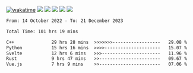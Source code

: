 [![wakatime](https://wakatime.com/badge/user/368879df-dc38-4b1a-86c4-8a2054a0e074.svg)](https://wakatime.com/@368879df-dc38-4b1a-86c4-8a2054a0e074)
<img src="https://img.shields.io/badge/Windows-0078D6?style=flat&logo=Windows&logoColor=white">
<img src="https://img.shields.io/badge/IntelliJ_IDEA-000000.svg?style=flat&logo=IntelliJ-IDEA&logoColor=white">
<img src="https://img.shields.io/badge/CLion-000000.svg?style=flat&logo=CLion&logoColor=white">
<img src="https://img.shields.io/badge/Visual_Studio_Code-007ACC?style=flat&logo=Visual-Studio-Code&logoColor=white">
<img src="https://img.shields.io/badge/Discord-5865F2?label=kano42&style=flat&logo=discord&logoColor=white">
<br>


<!--START_SECTION:waka-->

```txt
From: 14 October 2022 - To: 21 December 2023

Total Time: 101 hrs 19 mins

C++              29 hrs 28 mins  >>>>>>>------------------   29.08 %
Python           15 hrs 16 mins  >>>>---------------------   15.07 %
Svelte           12 hrs 6 mins   >>>----------------------   11.96 %
Rust             9 hrs 47 mins   >>-----------------------   09.67 %
Vue.js           7 hrs 9 mins    >>-----------------------   07.06 %
```

<!--END_SECTION:waka-->
